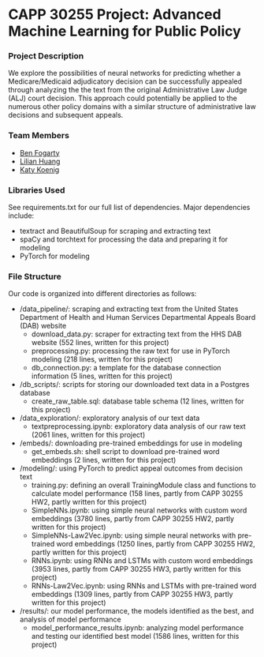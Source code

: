 # CAPP 30255 Project: Advanced Machine Learning for Public Policy

### Project Description

We explore the possibilities of neural networks for predicting whether a Medicare/Medicaid adjudicatory decision can be successfully appealed through analyzing the the text from the original Administrative Law Judge (ALJ) court decision. This approach could potentially be applied to the numerous other policy domains with a similar structure of administrative law decisions and subsequent appeals.

### Team Members
* [Ben Fogarty](https://github.com/fogarty-ben)
* [Lilian Huang](https://github.com/lilianhj)
* [Katy Koenig](https://github.com/katykoenig)

### Libraries Used

See requirements.txt for our full list of dependencies. Major dependencies include:

* textract and BeautifulSoup for scraping and extracting text
* spaCy and torchtext for processing the data and preparing it for modeling
* PyTorch for modeling

### File Structure

Our code is organized into different directories as follows:

* /data_pipeline/: scraping and extracting text from the United States Department of Health and Human Services Departmental Appeals Board (DAB) website
    * download_data.py: scraper for extracting text from the HHS DAB website (552 lines, written for this project)
    * preprocessing.py: processing the raw text for use in PyTorch modeling (218 lines, written for this project)
    * db_connection.py: a template for the database connection information (5 lines, written for this project)
* /db_scripts/: scripts for storing our downloaded text data in a Postgres database
    * create_raw_table.sql: database table schema (12 lines, written for this project)
* /data_exploration/: exploratory analysis of our text data
    * textpreprocessing.ipynb: exploratory data analysis of our raw text (2061 lines, written for this project)
* /embeds/: downloading pre-trained embeddings for use in modeling
    * get_embeds.sh: shell script to download pre-trained word embeddings (2 lines, written for this project)
* /modeling/: using PyTorch to predict appeal outcomes from decision text
    * training.py: defining an overall TrainingModule class and functions to calculate model performance (158 lines, partly from CAPP 30255 HW2, partly written for this project)
    * SimpleNNs.ipynb: using simple neural networks with custom word embeddings (3780 lines, partly from CAPP 30255 HW2, partly written for this project)
    * SimpleNNs-Law2Vec.ipynb: using simple neural networks with pre-trained word embeddings (1250 lines, partly from CAPP 30255 HW2, partly written for this project)
    * RNNs.ipynb: using RNNs and LSTMs with custom word embeddings (3953 lines, partly from CAPP 30255 HW3, partly written for this project)
    * RNNs-Law2Vec.ipynb: using RNNs and LSTMs with pre-trained word embeddings (1309 lines, partly from CAPP 30255 HW3, partly written for this project)
* /results/: our model performance, the models identified as the best, and analysis of model performance
    * model_performance_results.ipynb: analyzing model performance and testing our identified best model (1586 lines, written for this project)
